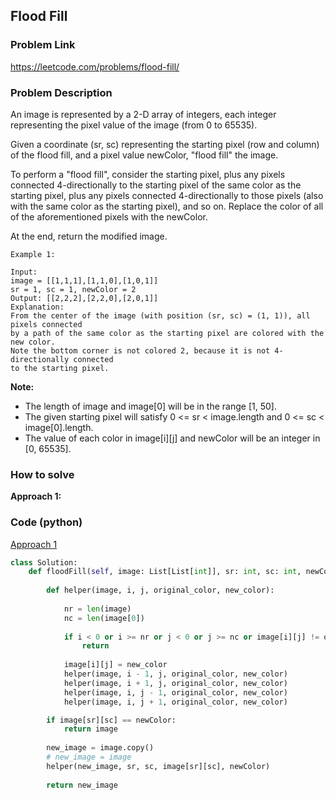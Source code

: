 ## Flood Fill

### Problem Link

https://leetcode.com/problems/flood-fill/

### Problem Description 

An image is represented by a 2-D array of integers, each integer representing the pixel value of the image (from 0 to 65535).

Given a coordinate (sr, sc) representing the starting pixel (row and column) of the flood fill, and a pixel value newColor, "flood fill" the image.

To perform a "flood fill", consider the starting pixel, plus any pixels connected 4-directionally to the starting pixel of the same color as the starting pixel, plus any pixels connected 4-directionally to those pixels (also with the same color as the starting pixel), and so on. Replace the color of all of the aforementioned pixels with the newColor.

At the end, return the modified image.

```
Example 1:

Input: 
image = [[1,1,1],[1,1,0],[1,0,1]]
sr = 1, sc = 1, newColor = 2
Output: [[2,2,2],[2,2,0],[2,0,1]]
Explanation: 
From the center of the image (with position (sr, sc) = (1, 1)), all pixels connected 
by a path of the same color as the starting pixel are colored with the new color.
Note the bottom corner is not colored 2, because it is not 4-directionally connected
to the starting pixel.

```

**Note:**

* The length of image and image[0] will be in the range [1, 50].
* The given starting pixel will satisfy 0 <= sr < image.length and 0 <= sc < image[0].length.
* The value of each color in image[i][j] and newColor will be an integer in [0, 65535].

### How to solve 

**Approach 1:**



### Code (python)

[Approach 1](https://github.com/yanray/leetcode/blob/master/problems/0773Flood_Fill/0773Flood_Fill1.py)

```python
class Solution:
    def floodFill(self, image: List[List[int]], sr: int, sc: int, newColor: int) -> List[List[int]]:
        
        def helper(image, i, j, original_color, new_color):
            
            nr = len(image)
            nc = len(image[0])
            
            if i < 0 or i >= nr or j < 0 or j >= nc or image[i][j] != original_color:
                return 
            
            image[i][j] = new_color
            helper(image, i - 1, j, original_color, new_color)
            helper(image, i + 1, j, original_color, new_color)
            helper(image, i, j - 1, original_color, new_color)
            helper(image, i, j + 1, original_color, new_color)

        if image[sr][sc] == newColor:
            return image
    
        new_image = image.copy()
        # new_image = image
        helper(new_image, sr, sc, image[sr][sc], newColor)
        
        return new_image
```